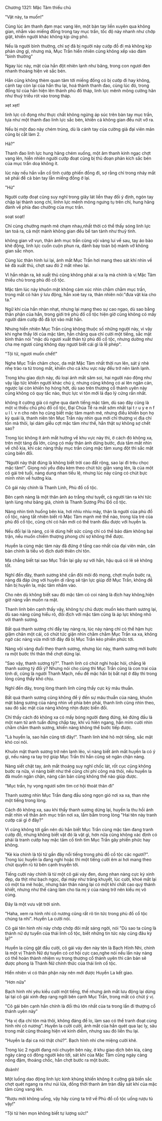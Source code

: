 




Chương 1321: Mặc Tâm thiếu chủ


"Vật này, ta muốn!"

Cùng lúc âm thanh đạm mạc vang lên, một bàn tay liền xuyên qua không gian, nhắm vào miếng đồng trong tay mục trần, tốc độ này nhanh như chớp giật, khiến người khác không kịp ứng phó.

Nếu là người bình thường, chỉ sợ đã bị người này cướp đồ đi mà không kịp phản ứng gì, nhưng mà, Mục Trần hiển nhiên cũng không xếp vào đám "bình thường"

Ngay lúc này, mặt của hắn đột nhiên lạnh như băng, trong con ngươi đen nhanh thoáng hiện vẻ sắc bén.

Hắn cũng không thèm quan tâm tới miếng đồng có bị cướp đi hay không, cánh tay còn lại của hắn thu lại, hoá thành thanh đao, cùng lúc đó, trong đồng tử của hắn hiện lên thánh phù đồ tháp, linh lực mênh mông cường hãn như thuỷ triều rót vào trong tháp.

xẹt xẹt!

linh lực cô đọng như thực chất không ngừng áp súc trên bàn tay mục trần, tựa như một thanh đao linh lực sắc bén, khiến cả không gian đều nứt vỡ ra.

Nếu bị một đao này chém trúng, dù là cánh tay của cường giả đại viên mãn cũng bị cắt làm 2.

Hả?"

Thanh đao linh lực hung hăng chém xuống, một âm thanh kinh ngạc chợt vang lên, hiển nhiên người cướp đoạt cũng bị thủ đoạn phản kích sắc bén của mục trần doạ không ít.

lúc này nếu hắn vẫn cố tình cướp phiến đồng đi, sợ rằng chỉ trong nháy mắt sẽ phải để cả bàn tay lẫn miếng đồng ở lại.

"Hừ"

Người cướp đoạt cũng suy nghĩ trong giây lát liền thay đối ý định, ngón tay chập lại thành song chỉ, linhn lực mênh mông ngưng tụ trên chỉ, hung hăng đánh về phía đao chưởng của mục trần.

soạt soạt!

Chỉ cùng chưởng mạnh mẽ chạm nhau,nhất thời có thể thấy sóng linh lực lan toả ra, cả một mảnh không gian đều bể tan tành như thuỷ tinh.

không gian vỡ vụn, thân ảnh mục trần cũng vội vàng lui về sau, tay áo bào khẽ động, linh lực cuồn cuộn phun ra, đánh bay toàn bộ mảnh vỡ không gian sắc nhọn.

Cùng lúc thân hình lui lại, ánh mắt Mục Trần hơi mang theo sát khí nhìn về kẻ đã xuất thủ, chợt sau đó 2 mắt nheo lại.

Vì hắn nhận ra, kẻ xuất thủ cũng không phải ai xa lạ mà chính là vị Mặc Tâm thiếu chủ trong phù đồ cổ tộc.

Mặc tâm lúc này khuôn mặt không cảm xúc nhìn chằm chằm mục trần, trong mắt có hàn ý lưu động, hắn xoè tay ra, thản nhiên nói:"đưa vật kia cho ta."

Ngữ khí của hắn nhàn nhạt, nhưng lại mang theo sự cao ngạo, dù sao bằng thân phận của hắn, trong giới trẻ phù đồ cổ tộc hiện giờ cũng không có mấy người dám cướp đồ đã lọt vào mắt hắn.

Nhưng hiển nhiên Mục Trần cũng không thuộc số những người này, vì vậy khi nghe thấy lời của mặc tâm, hắn chẳng qua chỉ cười một tiếng, sắc mặt bình thản nói "mặc dù ngươi xuất thân từ phù đồ cổ tộc, nhưng dường như cha mẹ ngươi cũng không dạy ngươi biết cái gì là lễ phép".

"Tội tử, ngươi muốn chết!"

Nghe Mục Trần châm chọc, da mặt Mặc Tâm nhất thời run lên, sát ý nhè nhẹ trào ra từ trong mắt, khiến cho cả khu vực này đều trở nên lành lạnh.

Trong khu giao dịch này, đủ loại ánh mắt săm soi, hai người náo động như vậy lập tức khiến người khác chú ý, nhưng cũng không có ai lên ngăn cản, ngược lại còn khiến họ hóng hớt, dù sao trên thượng cổ thánh uyên này cũng không có quy tắc nào, thực lực vi tôn mới lả đạo lý cứng rắn nhất.

không ít cường giả có nghe qua danh tiếng mặc tâm, dù sao đây cũng là một vị thiếu chủ phù đồ cổ tộc, Đại Chúa Tể ra mắt sớm nhất tại t r u y e n f u l l. v n cho nên họ cũng biết mặc tâm mạnh mẽ, nhưng điều khiến bọn họ kỳ quái là, thanh niên tên Mục Trần này nhìn qua mới chỉ thượng vị địa chí tôn mà thôi, lại dám giễu cợt mặc tâm như thế, hắn thật sự không sợ chết sao?

Trong lúc không ít ánh mắt hướng về khu vực này thì, ờ cách đó không xa, trên một tảng đá lớn, cũng có mấy thân ảnh dừng bước, đưa tầm mắt nhìn về chỗ kia, khi các nàng thấy mục trần cùng mặc tâm xung đột thì sắc mặt cũng biến đổi.

"Người này thật đúng là không biết trời cao đất rộng, sao lại đi trêu chọc mặc tâm!". Giọng nói yểu điệu kèm theo chút tức giận vang lên, là của một cô gái trẻ tuổi, nàng dung nhan tiếu lệ, nhưng lúc này cũng có chút bực mình nhìn về hướng kia.

Cô gái này chính lả Thanh Linh, Phù đồ cổ tộc.

Bên cạnh nàng là một thân ảnh áo trắng như tuyết, cả người tản ra khí tức lạnh lùng như băng giá, chính là Thanh Sương Phù Đồ cổ tộc.

Nàng nhìn tình huống bên kia, hơi nhíu nhíu mày, thản là người của phù đồ cổ tộc, nàng tất nhiên biết rõ Mặc Tâm mạnh mẽ thế nào, trong lứa trẻ của phù đồ cổ tộc, cũng chỉ có hắn mới có thể tranh đấu được với huyền la.

Nếu đổi lại là nàng, có lẽ dùng hết sức cũng chỉ có thề bảo đảm không bại trận, nếu muốn chiếm thượng phong chỉ sợ không thể được.

Huyền la cùng mặc tâm này đã đứng ở tầng cao nhất của đại viên mãn, căn bản chính là tiểu vô địch dưới thiên chí tôn.

Mà chẳng biết tại sao Mục Trần lại gây sự với hắn, hậu quả có lẽ sẽ không tốt.

Nghĩ đến đây, thanh sương khẽ cắn đôi môi đỏ mọng, chợt muốn bước ra, nàng đã đáp ứng với huyên di rằng sẽ tận lực giúp đỡ Mục Trần, không đề hắn bị huyền la, mặc tâm nhắm vào.

Cho nên dù không biết sau đó mặc tâm có coi nàng là địch hay không,hiện giờ nàng vẫn muốn ra mặt.

Thanh linh bên cạnh thấy vậy, không tự chủ được muốn kéo thanh sương lại, dù sao nàng cũng hiểu rõ, đối địch với mặc tâm cũng là áp lực không nhỏ với thanh sương.

Bất quá thanh sương chỉ đẩy tay nàng ra, lúc này nàng chỉ có thể hậm hực giậm chân một cái, có chút tức giận nhìn chằm chằm Mục Trần xa xa, không ngờ các nàng vừa mới tới đây đã bị Mục Trần kéo phiền phức tới.

Nàng vội vàng đuổi theo thanh sương, nhưng lúc này, thanh sương mới bước ra một bước thì thân thể chợt dừng lại.

"Sao vậy, thanh sương tỷ?". Thanh linh có chút nghi hoặc hỏi, chẳng lẽ thanh sương tỷ đổi ý? Nhưng nói cho cùng thì Mục Trần cũng là con trai của tịnh di, cũng là người Thanh Mạch, nếu để mặc hắn bị bắt nạt ờ đây thì trong lòng cũng thấy khó chịu.

Nghĩ đến đây, trong lòng thanh linh cũng thấy cực kỳ mâu thuẫn.

Bất quá thanh sương cũng không để ý đến sự mâu thuẫn của nàng, khuôn mặt băng sương của nàng nhìn về phía bên phải, thanh linh cũng nhìn theo, sau đó sắc mặt của nàng không nhịn được biến đổi.

Chỉ thấy cách đó không xa có mấy bóng người đang đứng, kẻ đứng đầu lả một nam tử anh tuấn đứng chắp tay, khí vũ hiên ngang, hắn mỉm cười nhìn chằm chằm thanh sương, khiến nàng không thể bước tiếp được.

"Là huyền la, sao hắn cũng tới đây!". Thanh linh khẽ hô một tiếng, sắc mặt khó coi nói.

Khuôn mặt thanh sương trở nên lạnh lẽo, vì nàng biết ánh mắt huyền la có ý gì, nếu nàng ra tay trợ giúp Mục Trần thì hắn cũng sẽ ngăn chặn nàng.

Nàng siết chặt tay, ánh mắt thoáng suy nghĩ chốc lát, rốt cục cũng không bước ra nữa, vì nàng biết như thế cũng chỉ phí công mà thôi, nếu huyền la đã muốn ngăn chặn, nàng căn bản cũng không thể nào giúp được.

"Mục trần, hy vọng ngươi sớm tìm cơ hội thoát thân đi"

Thanh sương nhìn Mục Trần đang đầu sóng ngọn gió nơi xa xa, than nhẹ một tiếng trong lòng.

Cách đó không xa, sau khi thấy thanh sương dừng lại, huyền la thu hồi ánh mắt nhìn về thân ảnh mục trần nơi xa, lẩm bẩm trong lòng "Hai tên này tranh cướp cái gì ở đây?"

Vì cũng không tới gần nên dù hắn biết Mục Trần cùng mặc tâm đang tranh cướp đồ, nhưng không biết vật đó là vật gì, hơn nữa cũng không xác định có phải là tranh cướp hay mặc tâm cố tình tìm Mục Trần gây phiền phức hay không.

"Kẻ kia chính là tội tử gần đây nổi tiếng trong phù đồ cồ tộc các ngươi?". Trong lúc huyền la đang nghi hoặc thì một tiếng cười êm ai hơi mang theo chút quyến rũ từ bên cạnh truyền tới.

Tiếng cười này chính lả từ một cô gái váy đen, dung nhan nàng cực kỳ xinh đẹp, da thịt như bạch ngọc, đại mày như trăng khuyết, lúc cười, khoé mắt lại cỏ một tia mê hoặc, nhưng bản thân nàng lại có một khí chất cao quý thánh khiết, nhưng như thế càng làm cho tia mị ý của nàng trở nên kiều mị vô cùng.

Đây là một vưu vật trời sinh.

"Haha, xem ra hình nhi cô nương cũng rất rõ tin tức trong phù đồ cổ tộc chúng ta nhỉ". Huyền La cười nói.

Cô gái tên hình nhi này chớp chớp đôi mắt sáng ngời, nói "Dù sao ta cũng là thánh nữ dự tuyển của thái linh cổ tộc, biết những tin tức này cũng đâu kỳ lạ?"

Huyền la cũng gật đầu cười, cô gái váy đen này tên là Bạch Hĩnh Nhi, chính là một vị Thánh Nữ dự tuyển có cơ hội cực cao,nghe nói nếu lần này nàng có thể hoàn thành nhiệm vụ trong thượng cổ thánh uyên thì căn bản sẽ được phong là Thánh Nữ chính thức của thái linh cổ tộc.

Hiển nhiên vì có thân phận này nên mới được Huyền La kết giao.

"Hơn nữa"

Bạch hinh nhi yêu kiều cười một tiếng, thế nhưng ánh mắt lưu động lại dừng lại tại cô gái xinh đẹp rạng ngời bên cạnh Mục Trần, trong mắt có chút ý vị.

"Cô gái bên cạnh hắn chính là đối thủ lớn nhất của ta trong lần đi thượng cổ thánh uyên này"

"Hạ vị địa chí tôn mà thôi, không đáng để lo, làm sao có thể tranh đoạt cùng hình nhi cô nương". Huyền la cười cười, ánh mắt của hắn quét qua lạc ly, sâu trong mắt cũng thoáng hiện vẻ kinh diễm, nhưng sau đó liền thu lại.

"Huyền la đại ca nói thật chứ?". Bạch hĩnh nhi che miệng cười khẽ.

Trong lúc 2 người đang nói chuyện bên này, ờ khu giao dịch bên kia, càng ngày càng có đông người kéo tới, sát khí của Mặc Tâm cũng ngày càng nồng đậm, thoáng chốc, hắn chợt bước ra một bước.

đoành!

Một luồng dao động linh lực kinh khủng khiến không ít cường giả biến sắc chợt quét ngang ra như núi lửa, đồng thời thanh âm tràn đầy sát khí của mặc tâm cũng vang lên.

"Rượu mời không uống, vậy hãy cùng ta trở về Phù đồ cổ tộc uống rượu tù vậy!"

"Tội tử hèn mọn không biết tự lượng sức!"





